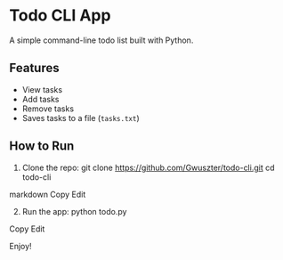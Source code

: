 # Todo CLI App

A simple command-line todo list built with Python.

## Features
- View tasks
- Add tasks
- Remove tasks
- Saves tasks to a file (`tasks.txt`)

## How to Run

1. Clone the repo:
git clone https://github.com/Gwuszter/todo-cli.git
cd todo-cli

markdown
Copy
Edit

2. Run the app:
python todo.py

Copy
Edit

Enjoy!
